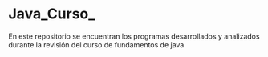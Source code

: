 # Java_Curso_
En este repositorio se encuentran los programas desarrollados y analizados durante la revisión del curso de fundamentos de java
